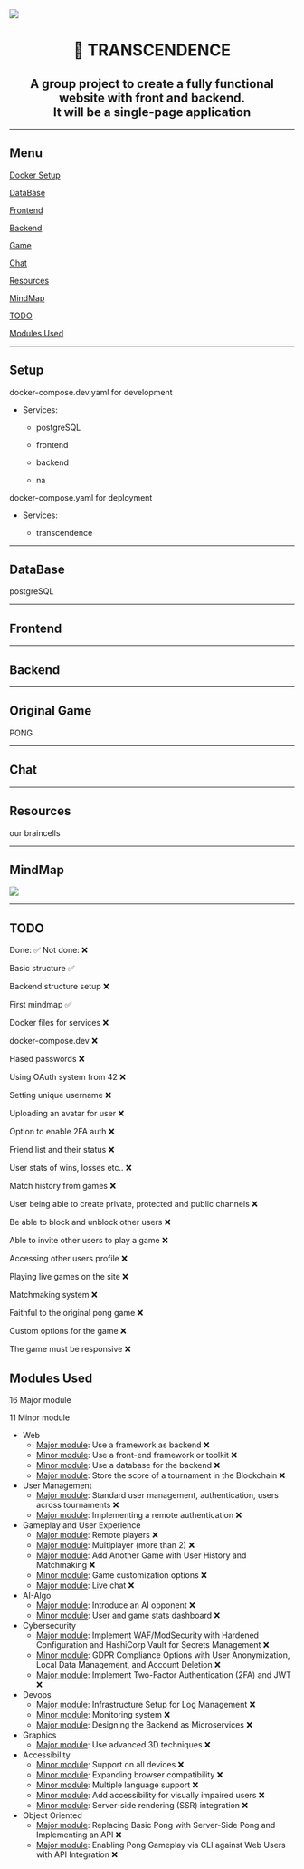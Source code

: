 <img align=center src="https://github.com/zstenger93/Transcendence/blob/master/images/transcendence.webp">

<h1 align="center">📖 TRANSCENDENCE</h1>

<h2 align="center">A group project to create a fully functional website with front and backend.</br>It will be a single-page application</h2>

---

## Menu

[Docker Setup](#setup)

[DataBase](#database)

[Frontend](#frontend)

[Backend](#backend)

[Game](#game)

[Chat](#chat)

[Resources](#resources)

[MindMap](#mindmap)

[TODO](#todo)

[Modules Used](#modules_used)

---
## Setup

docker-compose.dev.yaml for development

- Services:

	- postgreSQL

	- frontend

	- backend

	- na

docker-compose.yaml for deployment


- Services:

	- transcendence

---

## DataBase

postgreSQL

---

## Frontend



---

## Backend



---

## Original Game

PONG

---

## Chat



---

## Resources

our braincells

---

## MindMap

<img align=center src="https://github.com/zstenger93/Transcendence/blob/master/images/sudo_transcEND.png">

---

## TODO

Done: :white_check_mark: Not done: :x:

Basic structure :white_check_mark:

Backend structure setup :x:

First mindmap :white_check_mark:

Docker files for services :x:

docker-compose.dev :x:

Hased passwords :x:

Using OAuth system from 42 :x:

Setting unique username :x:

Uploading an avatar for user :x:

Option to enable 2FA auth :x:

Friend list and their status :x:

User stats of wins, losses etc.. :x:

Match history from games :x:

User being able to create private, protected and public channels :x:

Be able to block and unblock other users :x:

Able to invite other users to play a game :x:

Accessing other users profile :x:

Playing live games on the site :x:

Matchmaking system :x:

Faithful to the original pong game :x:

Custom options for the game :x:

The game must be responsive :x:


## Modules Used

16 Major module

11 Minor module

- Web
	- <u>Major module</u>: Use a framework as backend :x:
	- <u>Minor module</u>: Use a front-end framework or toolkit :x:
	- <u>Minor module</u>: Use a database for the backend :x:
	- <u>Major module</u>: Store the score of a tournament in the Blockchain :x:
- User Management
	- <u>Major module</u>: Standard user management, authentication, users across tournaments :x:
	- <u>Major module</u>: Implementing a remote authentication :x:
- Gameplay and User Experience
	- <u>Major module</u>: Remote players :x:
	- <u>Major module</u>: Multiplayer (more than 2) :x:
	- <u>Major module</u>: Add Another Game with User History and Matchmaking :x:
	- <u>Minor module</u>: Game customization options :x:
	- <u>Major module</u>: Live chat :x:
- AI-Algo
	- <u>Major module</u>: Introduce an AI opponent :x:
	- <u>Minor module</u>: User and game stats dashboard :x:
- Cybersecurity
	- <u>Major module</u>: Implement WAF/ModSecurity with Hardened Configuration and HashiCorp Vault for Secrets Management :x:
	- <u>Minor module</u>: GDPR Compliance Options with User Anonymization, Local Data Management, and Account Deletion :x:
	- <u>Major module</u>: Implement Two-Factor Authentication (2FA) and JWT :x:
- Devops
	- <u>Major module</u>: Infrastructure Setup for Log Management :x:
	- <u>Minor module</u>: Monitoring system :x:
	- <u>Major module</u>: Designing the Backend as Microservices :x:
- Graphics
	- <u>Major module</u>: Use advanced 3D techniques :x:
- Accessibility
	- <u>Minor module</u>: Support on all devices :x:
	- <u>Minor module</u>: Expanding browser compatibility :x:
	- <u>Minor module</u>: Multiple language support :x:
	- <u>Minor module</u>: Add accessibility for visually impaired users :x:
	- <u>Minor module</u>: Server-side rendering (SSR) integration :x:
- Object Oriented
	- <u>Major module</u>: Replacing Basic Pong with Server-Side Pong and Implementing an API :x:
	- <u>Major module</u>: Enabling Pong Gameplay via CLI against Web Users with API Integration :x: